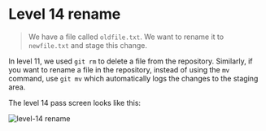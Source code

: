
# Level 14 rename

> We have a file called `oldfile.txt`. We want to rename it to `newfile.txt`
> and stage this change.

In level 11, we used `git rm` to delete a file from the repository. Similarly,
if you want to rename a file in the repository, instead of using the `mv`
command, use `git mv` which automatically logs the changes to the staging area.

The level 14 pass screen looks like this:

![level-14 rename](images/level-14-rename.png)
